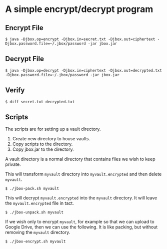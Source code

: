 # A simple encrypt/decrypt program

## Encrypt File

```
$ java -Djbox.op=encrypt -Djbox.in=secret.txt -Djbox.out=ciphertext -Djbox.password.file=~/.jbox/password -jar jbox.jar
```

## Decrypt File

```
$ java -Djbox.op=decrypt -Djbox.in=ciphertext -Djbox.out=decrypted.txt -Djbox.password.file=~/.jbox/password -jar jbox.jar
```

## Verify

```
$ diff secret.txt decrypted.txt
```

## Scripts

The scripts are for setting up a vault directory.

1. Create new directory to house vaults.
2. Copy scripts to the directory.
3. Copy jbox.jar to the directory.

A vault directory is a normal directory that contains files we wish to
keep private.

This will transform `myvault` directory into `myvault.encrypted` and
then delete `myvault`.

```
$ ./jbox-pack.sh myvault
```

This will decrypt `myvault.encrypted` into the `myvault` directory.  It
will leave the `myvault.encrypted` file in tact.

```
$ ./jbox-unpack.sh myvault
```

If we wish only to encrypt `myvault`, for example so that we can upload
to Google Drive, then we can use the following. It is like packing, but
without removing the `myvault` directory.

```
$ ./jbox-encrypt.sh myvault
```
